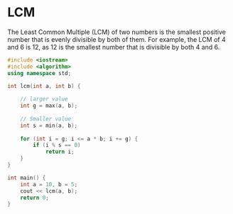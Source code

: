 # LCM
The Least Common Multiple (LCM) of two numbers is the smallest positive number that is evenly divisible by both of them. For example, the LCM of 4 and 6 is 12, as 12 is the smallest number that is divisible by both 4 and 6.

```cpp
#include <iostream>
#include <algorithm>
using namespace std;

int lcm(int a, int b) {
    
    // larger value
    int g = max(a, b);
    
    // Smaller value
    int s = min(a, b);
    
    for (int i = g; i <= a * b; i += g) {
        if (i % s == 0)
            return i;
    }
}

int main() {
    int a = 10, b = 5;
    cout << lcm(a, b);
    return 0;
}
```